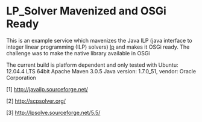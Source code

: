 # LP_Solver Mavenized and OSGi Ready

This is an example service which mavenizes the Java ILP (java interface to integer linear programming (ILP) solvers) [lp]
and makes it OSGi ready. The challenge was to make the native library available in OSGi

The current build is platform dependent and only tested with
Ubuntu: 12.04.4 LTS 64bit
Apache Maven 3.0.5
Java version: 1.7.0_51, vendor: Oracle Corporation


[lp]: http://javailp.sourceforge.net/  "http://javailp.sourceforge.net/"

[1] http://javailp.sourceforge.net/

[2] http://scpsolver.org/

[3] http://lpsolve.sourceforge.net/5.5/
